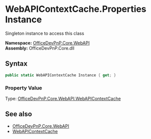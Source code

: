 # WebAPIContextCache.Properties Instance
Singleton instance to access this class  

**Namespace:** [OfficeDevPnP.Core.WebAPI](OfficeDevPnP.Core.WebAPI.md)  
**Assembly:** OfficeDevPnP.Core.dll  
## Syntax
```C#
public static WebAPIContextCache Instance { get; }
```

### Property Value
Type: [OfficeDevPnP.Core.WebAPI.WebAPIContextCache](OfficeDevPnP.Core.WebAPI.WebAPIContextCache.md)  

## See also
- [OfficeDevPnP.Core.WebAPI](OfficeDevPnP.Core.WebAPI.md)
- [WebAPIContextCache](OfficeDevPnP.Core.WebAPI.WebAPIContextCache.md) 

